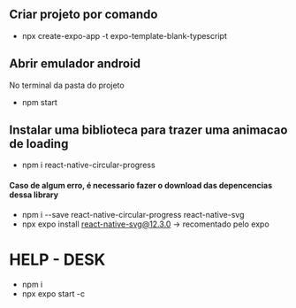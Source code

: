 ## Criar projeto por comando
- npx create-expo-app -t expo-template-blank-typescript

## Abrir emulador android
No terminal da pasta do projeto
- npm start

## Instalar uma biblioteca para trazer uma animacao de loading
- npm i react-native-circular-progress
#### Caso de algum erro, é necessario fazer o download das depencencias dessa library
- npm i --save react-native-circular-progress react-native-svg
- npx expo install react-native-svg@12.3.0 -> recomentado pelo expo

# HELP - DESK
- npm i
- npx expo start -c